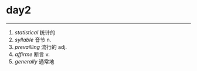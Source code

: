 # day2

---

1. _statistical_ 统计的
2. _syllable_ 音节 n.
3. _prevailling_ 流行的 adj.
4. _affirme_ 断言 v.
5. _generally_ 通常地
